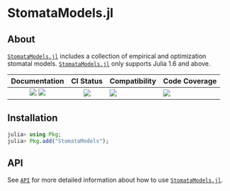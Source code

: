 # StomataModels.jl

<!-- Links and shortcuts -->
[sm-url]: https://github.com/Yujie-W/StomataModels.jl
[sm-api]: https://yujie-w.github.io/StomataModels.jl/stable/API/

[dev-img]: https://img.shields.io/badge/docs-dev-blue.svg
[dev-url]: https://Yujie-W.github.io/StomataModels.jl/dev/

[rel-img]: https://img.shields.io/badge/docs-stable-blue.svg
[rel-url]: https://Yujie-W.github.io/StomataModels.jl/stable/

[st-img]: https://github.com/Yujie-W/StomataModels.jl/workflows/JuliaStable/badge.svg?branch=main
[st-url]: https://github.com/Yujie-W/StomataModels.jl/actions?query=branch%3A"main"++workflow%3A"JuliaStable"

[min-img]: https://github.com/Yujie-W/StomataModels.jl/workflows/Julia-1.6/badge.svg?branch=main
[min-url]: https://github.com/Yujie-W/StomataModels.jl/actions?query=branch%3A"main"++workflow%3A"Julia-1.6"

[cov-img]: https://codecov.io/gh/Yujie-W/StomataModels.jl/branch/main/graph/badge.svg
[cov-url]: https://codecov.io/gh/Yujie-W/StomataModels.jl




## About

[`StomataModels.jl`][sm-url] includes a collection of empirical and optimization stomatal models. [`StomataModels.jl`][sm-url] only supports Julia 1.6 and above.

| Documentation                                   | CI Status             | Compatibility           | Code Coverage           |
|:-----------------------------------------------:|:---------------------:|:------------------------|:------------------------|
| [![][dev-img]][dev-url] [![][rel-img]][rel-url] | [![][st-img]][st-url] | [![][min-img]][min-url] | [![][cov-img]][cov-url] |




## Installation

```julia
julia> using Pkg;
julia> Pkg.add("StomataModels");
```




## API

See [`API`][sm-api] for more detailed information about how to use [`StomataModels.jl`][sm-url].
